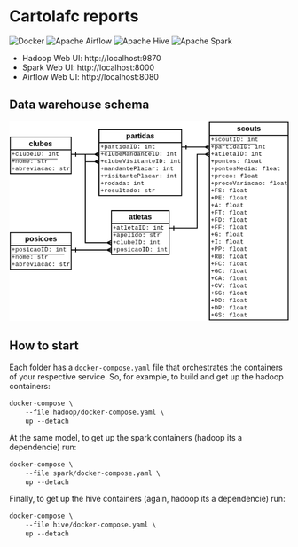 # Cartolafc reports

<p>
<img alt="Docker" src="https://img.shields.io/badge/docker-%230db7ed.svg?&style=for-the-badge&logo=docker&logoColor=white"/>
<img alt="Apache Airflow" src="https://img.shields.io/badge/apacheairflow-%23017cee.svg?&style=for-the-badge&logo=apache-airflow&logoColor=white"/>
<img alt="Apache Hive" src="https://img.shields.io/badge/apachehive-%23FDEE21.svg?&style=for-the-badge&logo=apache-hive&logoColor=white"/>
<img alt="Apache Spark" src="https://img.shields.io/badge/apachespark-%23e25a1c.svg?&style=for-the-badge&logo=apache-spark&logoColor=white"/>
</p>

- Hadoop Web UI: http://localhost:9870
- Spark Web UI: http://localhost:8000
- Airflow Web UI: http://localhost:8080

## Data warehouse schema

![Schema](./schema.png)

## How to start

Each folder has a `docker-compose.yaml` file that orchestrates the containers of your respective service. So, for example, to build and get up the hadoop containers:

```shell
docker-compose \
    --file hadoop/docker-compose.yaml \
    up --detach    
```

At the same model, to get up the spark containers (hadoop its a dependencie) run:

```shell
docker-compose \
    --file spark/docker-compose.yaml \
    up --detach    
```

Finally, to get up the hive containers (again, hadoop its a dependencie) run:

```shell
docker-compose \
    --file hive/docker-compose.yaml \
    up --detach    
```
